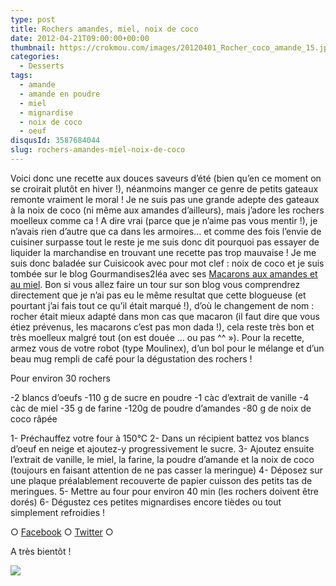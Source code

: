 ```yaml
---
type: post
title: Rochers amandes, miel, noix de coco
date: 2012-04-21T09:00:00+00:00
thumbnail: https://crokmou.com/images/20120401_Rocher_coco_amande_15.jpg
categories:
  - Desserts
tags:
  - amande
  - amande en poudre
  - miel
  - mignardise
  - noix de coco
  - oeuf
disqusId: 3587684044
slug: rochers-amandes-miel-noix-de-coco
---
```


Voici donc une recette aux douces saveurs d’été (bien qu’en ce moment on se croirait plutôt en hiver !), néanmoins manger ce genre de petits gateaux remonte vraiment le moral ! Je ne suis pas une grande adepte des gateaux à la noix de coco (ni même aux amandes d’ailleurs), mais j’adore les rochers moelleux comme ca ! A dire vrai (parce que je n’aime pas vous mentir !), je n’avais rien d’autre que ca dans les armoires… et comme des fois l’envie de cuisiner surpasse tout le reste je me suis donc dit pourquoi pas essayer de liquider la marchandise en trouvant une recette pas trop mauvaise ! Je me suis donc baladée sur Cuisicook avec pour mot clef : noix de coco et je suis tombée sur le blog Gourmandises2léa avec ses [Macarons aux amandes et au miel](http://www.gourmandises2lea.com/article-macarons-aux-amandes-et-au-miel-95939436.html). Bon si vous allez faire un tour sur son blog vous comprendrez directement que je n’ai pas eu le même resultat que cette blogueuse (et pourtant j’ai fais tout ce qu’il était marqué !), d’où le changement de nom : rocher était mieux adapté dans mon cas que macaron (il faut dire que vous étiez prévenus, les macarons c’est pas mon dada !), cela reste très bon et très moelleux malgré tout (on est douée … ou pas ^^ »). Pour la recette, armez vous de votre robot (type Moulinex), d’un bol pour le mélange et d’un beau mug rempli de café pour la dégustation des rochers !

Pour environ 30 rochers

-2 blancs d’oeufs
-110 g de sucre en poudre
-1 càc d’extrait de vanille
-4 càc de miel
-35 g de farine
-120g de poudre d’amandes
-80 g de noix de coco râpée

1- Préchauffez votre four à 150°C
2- Dans un récipient battez vos blancs d’oeuf en neige et ajoutez-y progressivement le sucre.
3- Ajoutez ensuite l’extrait de vanille, le miel, la farine, la poudre d’amande et la noix de coco (toujours en faisant attention de ne pas casser la meringue)
4- Déposez sur une plaque préalablement recouverte de papier cuisson des petits tas de meringues.
5- Mettre au four pour environ 40 min (les rochers doivent être dorés)
6- Dégustez ces petites mignardises encore tièdes ou tout simplement refroidies !

○ [Facebook](https://www.facebook.com/crokmou.blog) ○ [Twitter](https://twitter.com/Crokmou) ○

A très bientôt !

![](http://3.bp.blogspot.com/-lLISbtPMr78/T416bWgvFYI/AAAAAAAACGc/_H7HHRjqWw0/s1600/lapin+qui+danse+avec+des+maracas+Hellogif.gif)